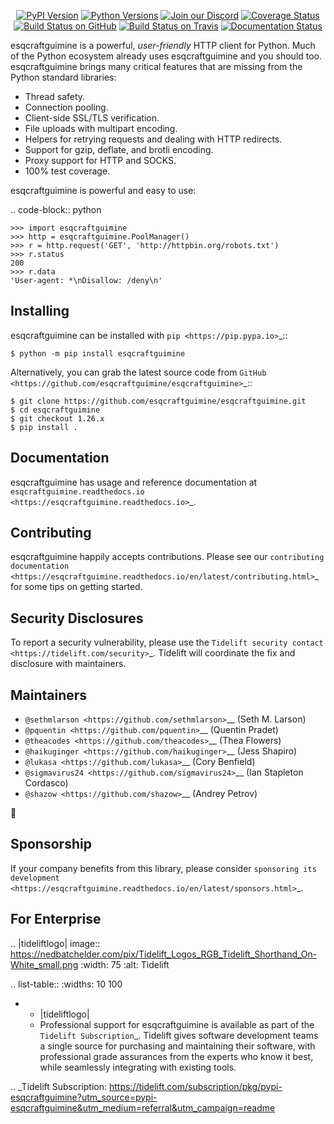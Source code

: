    <p align="center">
      <a href="https://pypi.org/project/esqcraftguimine"><img alt="PyPI Version" src="https://img.shields.io/pypi/v/esqcraftguimine.svg?maxAge=86400" /></a>
      <a href="https://pypi.org/project/esqcraftguimine"><img alt="Python Versions" src="https://img.shields.io/pypi/pyversions/esqcraftguimine.svg?maxAge=86400" /></a>
      <a href="https://discord.gg/CHEgCZN"><img alt="Join our Discord" src="https://img.shields.io/discord/756342717725933608?color=%237289da&label=discord" /></a>
      <a href="https://codecov.io/gh/esqcraftguimine/esqcraftguimine"><img alt="Coverage Status" src="https://img.shields.io/codecov/c/github/esqcraftguimine/esqcraftguimine.svg" /></a>
      <a href="https://github.com/esqcraftguimine/esqcraftguimine/actions?query=workflow%3ACI"><img alt="Build Status on GitHub" src="https://github.com/esqcraftguimine/esqcraftguimine/workflows/CI/badge.svg" /></a>
      <a href="https://travis-ci.org/esqcraftguimine/esqcraftguimine"><img alt="Build Status on Travis" src="https://travis-ci.org/esqcraftguimine/esqcraftguimine.svg?branch=master" /></a>
      <a href="https://esqcraftguimine.readthedocs.io"><img alt="Documentation Status" src="https://readthedocs.org/projects/esqcraftguimine/badge/?version=latest" /></a>
   </p>

esqcraftguimine is a powerful, *user-friendly* HTTP client for Python. Much of the
Python ecosystem already uses esqcraftguimine and you should too.
esqcraftguimine brings many critical features that are missing from the Python
standard libraries:

- Thread safety.
- Connection pooling.
- Client-side SSL/TLS verification.
- File uploads with multipart encoding.
- Helpers for retrying requests and dealing with HTTP redirects.
- Support for gzip, deflate, and brotli encoding.
- Proxy support for HTTP and SOCKS.
- 100% test coverage.

esqcraftguimine is powerful and easy to use:

.. code-block:: python

    >>> import esqcraftguimine
    >>> http = esqcraftguimine.PoolManager()
    >>> r = http.request('GET', 'http://httpbin.org/robots.txt')
    >>> r.status
    200
    >>> r.data
    'User-agent: *\nDisallow: /deny\n'


Installing
----------

esqcraftguimine can be installed with `pip <https://pip.pypa.io>`_::

    $ python -m pip install esqcraftguimine

Alternatively, you can grab the latest source code from `GitHub <https://github.com/esqcraftguimine/esqcraftguimine>`_::

    $ git clone https://github.com/esqcraftguimine/esqcraftguimine.git
    $ cd esqcraftguimine
    $ git checkout 1.26.x
    $ pip install .


Documentation
-------------

esqcraftguimine has usage and reference documentation at `esqcraftguimine.readthedocs.io <https://esqcraftguimine.readthedocs.io>`_.


Contributing
------------

esqcraftguimine happily accepts contributions. Please see our
`contributing documentation <https://esqcraftguimine.readthedocs.io/en/latest/contributing.html>`_
for some tips on getting started.


Security Disclosures
--------------------

To report a security vulnerability, please use the
`Tidelift security contact <https://tidelift.com/security>`_.
Tidelift will coordinate the fix and disclosure with maintainers.


Maintainers
-----------

- `@sethmlarson <https://github.com/sethmlarson>`__ (Seth M. Larson)
- `@pquentin <https://github.com/pquentin>`__ (Quentin Pradet)
- `@theacodes <https://github.com/theacodes>`__ (Thea Flowers)
- `@haikuginger <https://github.com/haikuginger>`__ (Jess Shapiro)
- `@lukasa <https://github.com/lukasa>`__ (Cory Benfield)
- `@sigmavirus24 <https://github.com/sigmavirus24>`__ (Ian Stapleton Cordasco)
- `@shazow <https://github.com/shazow>`__ (Andrey Petrov)

👋


Sponsorship
-----------

If your company benefits from this library, please consider `sponsoring its
development <https://esqcraftguimine.readthedocs.io/en/latest/sponsors.html>`_.


For Enterprise
--------------

.. |tideliftlogo| image:: https://nedbatchelder.com/pix/Tidelift_Logos_RGB_Tidelift_Shorthand_On-White_small.png
   :width: 75
   :alt: Tidelift

.. list-table::
   :widths: 10 100

   * - |tideliftlogo|
     - Professional support for esqcraftguimine is available as part of the `Tidelift
       Subscription`_.  Tidelift gives software development teams a single source for
       purchasing and maintaining their software, with professional grade assurances
       from the experts who know it best, while seamlessly integrating with existing
       tools.

.. _Tidelift Subscription: https://tidelift.com/subscription/pkg/pypi-esqcraftguimine?utm_source=pypi-esqcraftguimine&utm_medium=referral&utm_campaign=readme
